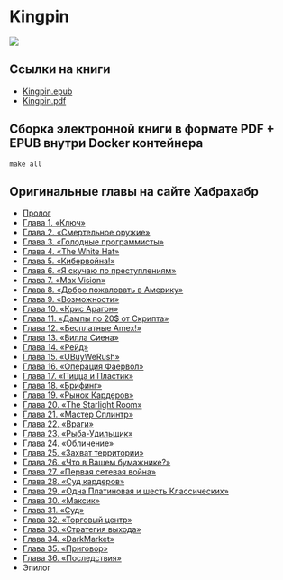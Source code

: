 # Kingpin

![](https://raw.githubusercontent.com/dotzero/Kingpin/master/static/cover.jpg)

## Ссылки на книги

* [Kingpin.epub](https://github.com/dotzero/Kingpin/raw/master/Kingpin.epub)
* [Kingpin.pdf](https://github.com/dotzero/Kingpin/raw/master/Kingpin.pdf)

## Сборка электронной книги в формате PDF + EPUB внутри Docker контейнера

```
make all
```

## Оригинальные главы на сайте Хабрахабр

* [Пролог](https://habr.com/ru/post/261491)
* [Глава 1. «Ключ»](https://habr.com/ru/post/264227)
* [Глава 2. «Смертельное оружие»](https://habr.com/ru/post/266577)
* [Глава 3. «Голодные программисты»](https://habr.com/ru/post/263819)
* [Глава 4. «The White Hat»](https://habr.com/ru/post/264891)
* [Глава 5. «Кибервойна!»](https://habr.com/ru/post/263813)
* [Глава 6. «Я скучаю по преступлениям»](https://habr.com/ru/post/264349)
* [Глава 7. «Max Vision»](https://habr.com/ru/post/267541)
* [Глава 8. «Добро пожаловать в Америку»](https://habr.com/ru/post/265149)
* [Глава 9. «Возможности»](https://habr.com/ru/post/265335)
* [Глава 10. «Крис Арагон»](https://habr.com/ru/post/266707)
* [Глава 11. «Дампы по 20$ от Скрипта»](https://habr.com/ru/post/265989)
* [Глава 12. «Бесплатные Amex!»](https://habr.com/ru/post/266039)
* [Глава 13. «Вилла Сиена»](https://habr.com/ru/post/266377)
* [Глава 14. «Рейд»](https://habr.com/ru/post/267959)
* [Глава 15. «UBuyWeRush»](https://habr.com/ru/post/268125)
* [Глава 16. «Операция Фаервол»](https://habr.com/ru/post/270831)
* [Глава 17. «Пицца и Пластик»](https://habr.com/ru/post/270951)
* [Глава 18. «Брифинг»](https://habr.com/ru/post/272073)
* [Глава 19. «Рынок Кардеров»](https://habr.com/ru/post/272127)
* [Глава 20. «The Starlight Room»](https://habr.com/ru/post/277811)
* [Глава 21. «Мастер Сплинтр»](https://habr.com/ru/post/272573)
* [Глава 22. «Враги»](https://habr.com/ru/post/273519)
* [Глава 23. «Рыба-Удильщик»](https://habr.com/ru/post/273719)
* [Глава 24. «Обличение»](https://habr.com/ru/post/273725)
* [Глава 25. «Захват территории»](https://habr.com/ru/post/273357)
* [Глава 26. «Что в Вашем бумажнике?»](https://habr.com/ru/post/273943)
* [Глава 27. «Первая сетевая война»](https://habr.com/ru/post/281763)
* [Глава 28. «Суд кардеров»](https://habr.com/ru/post/274053)
* [Глава 29. «Одна Платиновая и шесть Классических»](https://habr.com/ru/post/274173)
* [Глава 30. «Максик»](https://habr.com/ru/post/277939)
* [Глава 31. «Суд»](https://habr.com/ru/post/279931)
* [Глава 32. «Торговый центр»](https://habr.com/ru/post/280097)
* [Глава 33. «Стратегия выхода»](https://habr.com/ru/post/280556)
* [Глава 34. «DarkMarket»](https://habr.com/ru/post/263293)
* [Глава 35. «Приговор»](https://habr.com/ru/post/280564)
* [Глава 36. «Последствия»](https://habr.com/ru/post/280758)
* Эпилог
